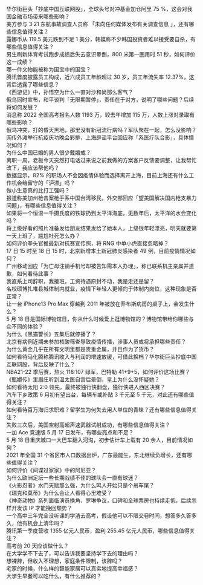 华尔街巨头「抄底中国互联网股」，全球头号对冲基金加仓阿里 75 %，这会对我国金融市场带来哪些影响？  
美方参与 3·21 东航事故调查人员称 「未向任何媒体发布有关调查信息 」，还有哪些信息值得关注？  
露娜币从 119.5 美元跌到不足 1 美分，韩媒称不少韩国投资者难以接受要自杀，有哪些信息值得关注？  
男生刷新体育考试跑步成绩后失去意识晕倒，800 米第一圈用时 51 秒，如何评价这一成绩？  
哪一件文物能被称为国宝中的国宝？  
腾讯首度披露员工构成，近六成员工年龄超过 30 岁，员工年流失率 12.37%，这背后透露了哪些信息？  
《西游记》中，孙悟空为什么一直对沙和尚那么客气？  
俄乌同时宣布，和平谈判「无限期暂停」，责任在于对方，说明了哪些问题？后续将如何发展？  
消息称 2022 全国高考报名人数 1193 万，较去年增加 115 万，人数上涨对录取有哪些影响？  
俄乌冲突，打的昏天黑地，那里没有新冠流行病吗？军队聚在一起，怎么没影响？  
网传外滩举行抗疫庆功晚会彩排，上海辟谣平台回应称「系医疗队合影」，具体情况如何？  
为什么中国已婚的男人很少戴婚戒？  
离职一周，老板今天突然打电话过来说之前我做的方案客户反馈要调整，让我帮忙改下，我应该帮他吗？  
数据显示，82% 的职场人不会因疫情体验而选择离开上海，目前上海还有什么工作机会给留守的「沪漂」吗？  
做小生意真的比打工强吗？  
报道称美加州枪击案枪手系中国台湾移民，外交部回应「望美国解决国内枪支暴力问题」，有哪些信息值得关注？  
如果将一个恒温一千摄氏度的铁球扔到太平洋海底，无数年后，太平洋的水会变化吗？  
将上级好看的照片准备发给朋友结果发给了她本人，上级很年轻漂亮，明天就要第一天上班了，尴尬社死怎么办？  
如何评价拳头官推最新对抗赛宣传照，将 RNG 中单小虎直接忽略掉？  
17 日 15 时至 18 日 15 时，北京新增本土新冠肺炎感染者 49 例，目前疫情情况如何？  
广州移动回应「为亡母注销手机号却被告知需本人办理」，称已联系机主亲属并道歉，如何看待此事？  
我直系上司辞职，我接班，工资待遇原封不动，我是走还是留？  
名校硕博扎堆县城体制内就业，疫情下年轻人更倾向于体制内岗位，这种现象是否正常？  
让一台 iPhone13 Pro Max 穿越到 2011 年被放在乔布斯病房的桌子上，会发生什么？  
5 月 18 日是国际博物馆日，你从什么时候爱上逛博物馆的？博物馆带给你哪些与众不同的体验？  
为什么《黑猫警长》五集后就停播了？  
北京有病例近期未参加核酸筛查导致疫情传播，涉事人员或将承担哪些责任？  
为什么黄金几乎在所有文明里都是贵重金属，并且作为了货币？  
如何看待马化腾称腾讯收入与利润的增速放缓，可借此换档？华尔街巨头抄底中国互联网股，背后反映了什么？  
NBA21-22 季后赛，热火 118:107 绿军，巴特勒 41+9+5，如何评价这场比赛？  
《甄嬛传》里眉庄听到温太医自宫后晕倒，皇上为什么没怀疑她？  
如何看待太阳 2:0 领先，最终被独行侠翻盘，独行侠进入西区决赛？  
汽车下乡政策 6 月初有望出台，每辆车或补贴 3 千元至 5 千元，对此还有哪些值得关注？  
如何看待百万海归求职难？留学生为何失去用人单位的青睐？还有哪些信息值得关注？  
失败三次后，美国空射高超声速武器试射成功，有哪些信息值得关注？  
一加 Ace 竞速版 5 月 17 日发布，有哪些亮点和不足？  
5 月 18 日重庆城口一大巴车翻入河沟，初步估计车上载有 20 余人，目前情况如何？  
2021 年全国 31 个省区市人口数据出炉，广东最能生，东北继续负增长，还有哪些值得关注？  
如何评价《间谍过家家》中的阿尼亚？  
为什么欧洲足坛一些长期战绩不佳的球队会一直有球迷？  
《火影忍者》水门天赋那么强，为什么鸣人开始只是个吊车尾？  
《瑞克和莫蒂》为什么会让人看得心里难受？  
《神奇动物》系列面临演员换角、罗琳争议，口碑和全球票房也持续走低，后续怎样开发该 IP 才能挽回颓势？  
一个高中三年完全没听课的学渣去高考，假设他可以不限交卷时间，想答多久答多久，他有机会上清华吗？  
腾讯第一季度营收 1355 亿元人民币，盈利 255.45 亿元人民币，哪些信息值得关注？  
高考前 20 天应该做什么？  
在大学学不下去了，可以告诉我要坚持学下去的理由吗？  
想裸辞，但收入不理想，家庭条件限制，该辞吗？  
宅家的时候，什么样的智能家居可以真实地提高幸福感？  
大学生早餐可以吃什么，有什么推荐的？  
